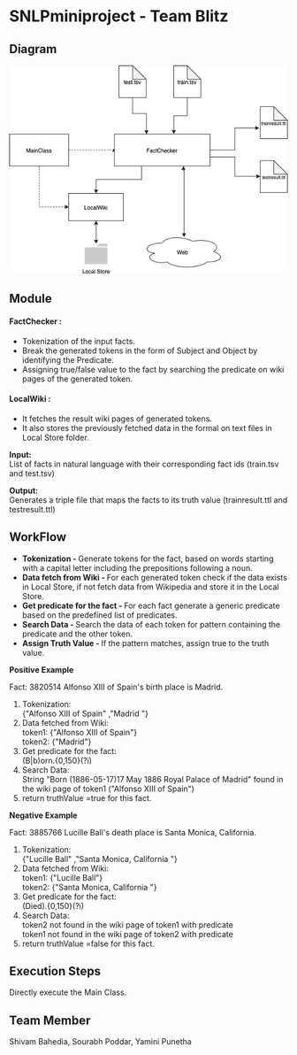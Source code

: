 # SNLPminiproject - Team Blitz
<h2>Diagram</h2>
<p align="center">
  <img src = "https://github.com/shivam-bahedia/SNLPminiproject/blob/master/figure/FactChecker.png"/>
</p>

<h2>Module</h2>
<h4>FactChecker :&nbsp;</h4>
<ul>
<li>Tokenization of the input facts.</li>
<li>Break the generated tokens in the form of Subject and Object by identifying the Predicate.</li>
<li>Assigning true/false value to the fact by searching the predicate on wiki pages of the generated token.</li>
</ul>
<h4><strong>LocalWiki :</strong></h4>
<ul>
<li>It fetches the result wiki pages of generated tokens.</li>
<li>It also stores the previously fetched data in the formal on text files in Local Store folder.</li>
</ul>
<p><strong>Input:&nbsp;<br /></strong>List of facts in natural language with their corresponding fact ids (train.tsv and test.tsv)</p>
<p><strong>Output:&nbsp;<br /></strong>Generates a triple file that maps the facts to its truth value (trainresult.ttl and testresult.ttl)</p>
<h2><strong>WorkFlow</strong></h2>
<ul>
<li><strong>Tokenization -&nbsp;</strong>Generate tokens for the fact, based on words starting with a capital letter including the&nbsp;prepositions following a noun.</li>
<li><strong>Data fetch from Wiki -&nbsp;</strong>For each generated token check if the data exists in Local Store, if not fetch data from Wikipedia and store it in the Local Store.</li>
<li><strong>Get predicate for the fact -&nbsp;</strong>For each fact generate a generic predicate based on the predefined list of predicates.</li>
<li><strong>Search Data -&nbsp;</strong>Search the data of each token for pattern containing the predicate and the other token.</li>
<li><strong>Assign Truth Value -&nbsp;</strong>If the pattern matches, assign true to the truth value.</li>
</ul>
<p><strong>Positive Example</strong></p>
<p>Fact: 3820514 Alfonso XIII of Spain's birth place is Madrid.</p>
<ol>
<li>Tokenization:<br /> {"Alfonso XIII of Spain" ,"Madrid "}</li>
<li>Data fetched from Wiki:<br />token1: {"Alfonso XIII of Spain"}&nbsp;<br />token2: {"Madrid"}</li>
<li>Get predicate for the fact:<br />(B|b)orn.{0,150}(?i)</li>
<li>Search Data:<br />String "Born (1886-05-17)17 May 1886 Royal Palace of Madrid" found in the wiki page of token1 ("Alfonso XIII of Spain")&nbsp;</li>
<li>return truthValue =true for this fact.</li>
</ol>
<p><strong>Negative Example</strong></p>
<p>Fact: 3885766 Lucille Ball's death place is Santa Monica, California.</p>
<ol>
<li>Tokenization:<br /> {"Lucille Ball" ,"Santa Monica, California "}</li>
<li>Data fetched from Wiki:<br />token1: {"Lucille Ball"}&nbsp;<br />token2: {"Santa Monica, California "}</li>
<li>Get predicate for the fact:<br />(Died).{0,150}(?i)</li>
<li>Search Data:<br />token2 not found in the wiki page of token1 with predicate<br />token1 not found in the wiki page of token2 with predicate</li>
<li>return truthValue =false for this fact.</li>
</ol>
<h2>Execution Steps</h2>
Directly execute the Main Class.
<h2><strong>Team Member&nbsp;</strong></h2>
<p>Shivam Bahedia, Sourabh Poddar, Yamini Punetha</p>
